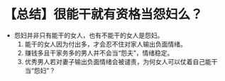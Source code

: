 # 【总结】很能干就有资格当怨妇么？

-   怨妇并非只有能干的女人，也有不能干的女人是怨妇。
    1.  能干的女人因为付出多，才会忍不住对家人输出负面情绪。
    2.  赚钱多且干家务多的男人并不会当“怨夫”，情绪稳定。
    3.  优秀男人若对妻子输出负面情绪会被谴责，为何女人可以仗着自己能干当“怨妇”？